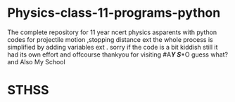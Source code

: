 # Physics-class-11-programs-python
The complete repository for 11 year ncert physics asparents with python codes for projectile motion ,stopping distance ext
the whole process is simplified by adding variables ext . sorry if the code is a bit kiddish still it had its own effort
and offcourse thankyou for visiting
#A***Y S****O guess what?
and Also My School 
# STHSS
